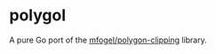 # polygol

A pure Go port of the [mfogel/polygon-clipping](https://github.com/mfogel/polygon-clipping) library.
